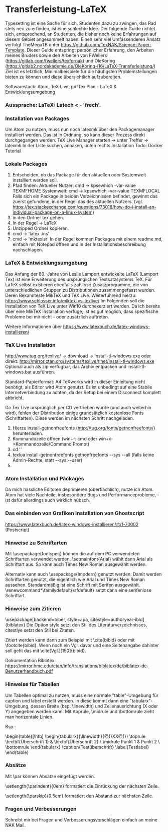 # Transferleistung-LaTeX

Typesetting ist eine Sache für sich. Studenten dazu zu zwingen, das Rad stets
neu zu erfinden, ist eine schlechte Idee. Der folgende Guide richtet sich,
entsprechend, an Studenten, die bisher noch keine Erfahrungen auf diesem Gebiet
angesammelt haben. Einen sehr viel Umfassenderen Ansatz verfolgt TheMegaTB unter
https://github.com/TexNAK/Science-Paper-Template. Dieser Guide entspringt
persönlicher Erfahrung, den Arbeiten meines Bruders sowie den Arbeiten von
FWellers (https://gitlab.com/fwellers/texfornak) und OleKoring
(https://gitlab2.nordakademie.de/OleKoring-I16/LaTeX-Transferleistung/)
Ziel ist es letztlich, Minimalbeispiele für die häufigsten Problemstellungen
bieten zu können und diese übersichtlich aufzubereiten.


Softwarestack: Atom, TeX Live, pdfTex Plan - LaTeX &
Entwicklungsumgebung

### Aussprache: LaTeX: Latech < - 'frech'.

### Installation von Packages
Um Atom zu nutzen, muss nun noch latexmk über den Packagemanager installiert
werden. Das ist in Ordnung, so kann dieser Prozess direkt durchgegangen werden.
TeX Live Manager starten -> unter Treffer -> latexmk
In der Liste suchen, anhaken, unten rechts Installation
Todo: Docker Tutorial

### Lokale Packages
1. Entscheiden, ob das Package für den aktuellen oder Systemweit
installiert werden soll.
2. Pfad finden:
  Aktueller Nutzer: cmd -> kpsewhich -var-value TEXMFHOME
  Systemweit: cmd -> kpsewhich -var-value TEXMFLOCAL
  Falls sich ein Package in beiden Verzeichnissen befindet,
  gewinnt das zuerst gefundene, in der Regel das des aktuellen Nutzers.
  (vgl. https://tex.stackexchange.com/questions/73016/how-do-i-install-an-individual-package-on-a-linux-system)
3. in den Ordner tex gehen.
4. In der Regel -> LaTeX
5. Unzipped Ordner kopieren.
6. cmd -> 'latex <package-name>.ins'
7. cmd -> 'mktexlsr'
In der Regel kommen Packages mit einem readme.md, einfach mit Notepad öffnen
und in der Installationsbeschreibung nachschlagen.

### LaTeX & Entwicklungsumgebung

Das Anfang der 80.-Jahre von Leslie Lamport entwickelte LaTeX (Lamport Tex) ist
eine Erweiterung des ursprünglichen Textsatzsystems TeX. Für LaTeX selbst
existieren ebenfalls zahllose Zusatzprogramme, die von unterschiedlichen Gruppen
zu Distributionen zusammengefasst wurden. Deren Bekannteste MikTeX und TeX Live.
Weiterführend hierzu: https://www.schlosser.info/miktex-vs-texlive/ Im Folgenden
soll die Installation von TeX Live unter Win10 durchexerziert werden.   Da ich
bereits über eine MikTeX Installation verfüge, ist es gut möglich, dass
spezifische Probleme bei mir nicht - oder zusätzlich auftreten.

Weitere Informationen über https://www.latexbuch.de/latex-windows-installieren/

### TeX Live Installation

http://www.tug.org/texlive/ -> download -> install-tl-windows.exe
oder direkt: http://mirror.ctan.org/systems/texlive/tlnet/install-tl-windows.exe
Optional auch als zip verfügbar, das Archiv entpacken und install-tl-windows.bat
ausführen.

Standard-Papierformat: A4
TeXworks wird in dieser Einleitung nicht benötigt, als Editor wird Atom genutzt.
Es ist unbedingt auf eine Stabile Internetverbindung zu achten, da der Setup
bei einem Disconnect komplett abbricht.

Da Tex Live ursprünglich per CD vertrieben wurde (und auch weiterhin wird),
fehlen der Distribution einige grundsätzlich kostenlose Fonts (Schriftarten).
Diese werden im nächsten Schritt nachgeladen.
1. Hierzu install-getnonfreefonts
(http://tug.org/fonts/getnonfreefonts/) herunterladen.
2. Kommandozeile öffnen (win+r: cmd oder win+x->Kommandozeile/Command Prompt)
3. cd '<download-pfad>'
4. texlua install-getnonfreefonts
   getnonfreefonts --sys --all (falls keine Admin-Rechte, statt --sys:--user)
5.

### Atom Installation und Packages

Da mich hässliche Editoren deprimieren (oberflächlich), nutze ich Atom. Atom hat
viele Nachteile, insbesondere Bugs und Performanceprobleme, - ist dafür
allerdings auch wirklich hübsch.

### Das einbinden von Grafiken Installation von Ghostscript

https://www.latexbuch.de/latex-windows-installieren/#x1-70002 (Postscript)

### Hinweise zu Schriftarten

Mit \usepackage{fontspec} können die auf dem PC verwendeten Schriftarten
verwendet werden. \setmainfont{Arial} wählt dann Arial als Schriftart aus. So
kann auch Times New Roman ausgewählt werden.

Alternativ kann auch \usepackage{lmodern} genutzt werden. Damit werden
Schriftarten genutzt, die eigentlich wie Arial und Times New Roman aussehen.
Standardmäßig ist eine Schrift mit Serifen ausgewählt.
\renewcommand*\familydefault{\sfdefault} setzt dann eine serifenlose Schriftart.

### Hinweise zum Zitieren

\usepackage[backend=biber, style=apa, citestyle=authoryear-ibid]{biblatex}  Die
Option style setzt den Stil des Literaturverzeichnisses, citestlye setzt den
Stil bei Zitaten.

Zitiert werden kann dann zum Beispiel mit \cite{bibid} oder mit
\footcite{bibid}. Wenn noch ein Vgl. davor und eine Seitenangabe dahinter soll
geht das mit \cite[Vgl.][150]{bibid}.

Dokumentation Biblatex:
https://mirror.hmc.edu/ctan/info/translations/biblatex/de/biblatex-de-Benutzerhandbuch.pdf

### Hinweise für Tabellen

Um Tabellen optimal zu nutzen, muss eine normale "table"-Umgebung für caption
und label erstellt werden. In diese kommt dann eine "tabularx"-Umgebung, dessen
Breite (bsp. \linewidth) und Zellenausrichtung (X oder Y) angegeben werden kann.
Mit \toprule, \midrule und \bottomrule zieht man horizontale Linien.

Bsp.:

\begin{table}[!htb] \begin{tabularx}{\linewidth}{@{}XX@{}} \toprule
\textbf{Überschrift 1} & \textbf{Überschrift 2} \\ \midrule Punkt 1 & Punkt 2 \\
\bottomrule \end{tabularx} \caption{Testüberschrift} \label{Testlabel}
\end{table}

### Absätze

Mit \par können Absätze eingefügt werden.

\setlength{\parindent}{0em} formatiert die Einrückung der nächsten Zeile.

\setlength{\parskip}{0.5em} formatiert den Abstand zur nächsten Zeile.

### Fragen und Verbesserungen

Schreibt mir bei Fragen und Verbesserungsvorschlägen einfach an meine NAK Mail.
